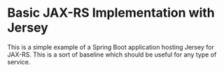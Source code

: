 # Basic JAX-RS Implementation with Jersey

This is a simple example of a Spring Boot application hosting Jersey for JAX-RS. This is a sort of baseline which should be useful for any type of service.
